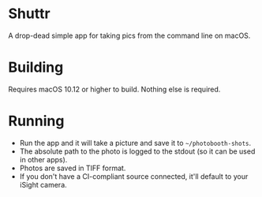 Shuttr
======
A drop-dead simple app for taking pics from the command line on macOS.

Building
========
Requires macOS 10.12 or higher to build. Nothing else is required.

Running
=======
- Run the app and it will take a picture and save it to ```~/photobooth-shots```.
- The absolute path to the photo is logged to the stdout (so it can be used in other apps).
- Photos are saved in TIFF format.
- If you don't have a CI-compliant source connected, it'll default to your iSight camera.